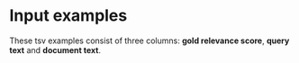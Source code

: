 # Input examples

These tsv examples consist of three columns: **gold relevance score**, **query text** and **document text**.

